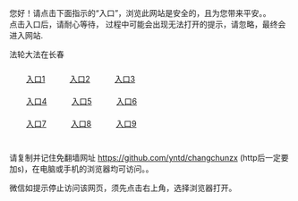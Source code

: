 您好！请点击下面指示的“入口”，浏览此网站是安全的，且为您带来平安。。 <br/>
点击入口后，请耐心等待， 过程中可能会出现无法打开的提示，请忽略，最终会进入网站. </br>

法轮大法在长春<br/>
<div style="padding:10px"><a style="margin:20px" target="_blank" href="https://dl8ld4b42iez2.cloudfront.net/2Qpsp?dgqjpwi" id="ccLink1" rel="nofollow">入口1</a> <a target="_blank" style="margin:20px" href="https://d1vd5djp2fvc1r.cloudfront.net/2Qpsp?ruldbcz" id="ccLink2" rel="nofollow">入口2</a> <a style="margin:20px" target="_blank" href="https://d1g06obtb9xbc7.cloudfront.net/2Qpsp?nxjmowo" id="ccLink3" rel="nofollow">入口3</a></div>

<div style="padding:10px" ><a style="margin:20px" target="_blank" href="https://dl8ld4b42iez2.cloudfront.net/2Qpsp?dgqjpwi" id="ccLink4" rel="nofollow">入口4</a> <a style="margin:20px" href="https://d1vd5djp2fvc1r.cloudfront.net/2Qpsp?ruldbcz" target="_blank" id="ccLink5" rel="nofollow">入口5</a> <a style="margin:20px" href="https://d1g06obtb9xbc7.cloudfront.net/2Qpsp?nxjmowo" target="_blank" id="ccLink6" rel="nofollow">入口6</a></div>

<div style="padding:10px"><a style="margin:20px" target="_blank" href="https://dl8ld4b42iez2.cloudfront.net/2Qpsp?dgqjpwi" id="ccLink7" rel="nofollow">入口7</a> <a style="margin:20px" href="https://d1vd5djp2fvc1r.cloudfront.net/2Qpsp?ruldbcz" target="_blank" id="ccLink8" rel="nofollow">入口8</a> <a style="margin:20px" target="_blank" href="https://d1g06obtb9xbc7.cloudfront.net/2Qpsp?nxjmowo" id="ccLink9" rel="nofollow">入口9</a></div>

<br/>



请复制并记住免翻墙网址 https://github.com/yntd/changchunzx (http后一定要加s)，在电脑或手机的浏览器均可访问。。<br/>

微信如提示停止访问该网页，须先点击右上角，选择浏览器打开。
